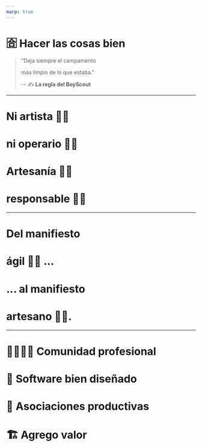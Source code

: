 ```yaml
---
marp: true
---
```


# 🈴 Hacer las cosas bien

> "Deja siempre el campamento
>
> más limpio de lo que estaba."
>
> -- ✍️ **La regla del BoyScout**

---

# Ni artista 👩‍🎨

# ni operario 👨‍🏭

# Artesanía 👩‍🍳

# responsable 👩‍⚕️
---

# Del manifiesto

# ágil 🏃‍♂️ ...

# ... al manifiesto

# artesano 🚶‍♀️.

---

# 👨‍👨‍👧‍👧 Comunidad profesional

# 📐 Software bien diseñado

# 🏇 Asociaciones productivas

# 🏗 Agrego valor


